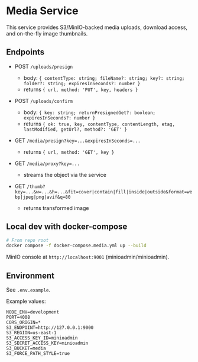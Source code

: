 # Media Service

This service provides S3/MinIO-backed media uploads, download access, and on-the-fly image thumbnails.

## Endpoints

- POST `/uploads/presign`
  - body: `{ contentType: string; fileName?: string; key?: string; folder?: string; expiresInSeconds?: number }`
  - returns `{ url, method: 'PUT', key, headers }`

- POST `/uploads/confirm`
  - body: `{ key: string; returnPresignedGet?: boolean; expiresInSeconds?: number }`
  - returns `{ ok: true, key, contentType, contentLength, etag, lastModified, getUrl?, method?: 'GET' }`

- GET `/media/presign?key=...&expiresInSeconds=...`
  - returns `{ url, method: 'GET', key }`

- GET `/media/proxy?key=...`
  - streams the object via the service

- GET `/thumb?key=...&w=...&h=...&fit=cover|contain|fill|inside|outside&format=webp|jpeg|png|avif&q=80`
  - returns transformed image

## Local dev with docker-compose

```bash
# From repo root
docker compose -f docker-compose.media.yml up --build
```

MinIO console at `http://localhost:9001` (minioadmin/minioadmin).

## Environment

See `.env.example`.

Example values:

```
NODE_ENV=development
PORT=4008
CORS_ORIGIN=*
S3_ENDPOINT=http://127.0.0.1:9000
S3_REGION=us-east-1
S3_ACCESS_KEY_ID=minioadmin
S3_SECRET_ACCESS_KEY=minioadmin
S3_BUCKET=media
S3_FORCE_PATH_STYLE=true
```